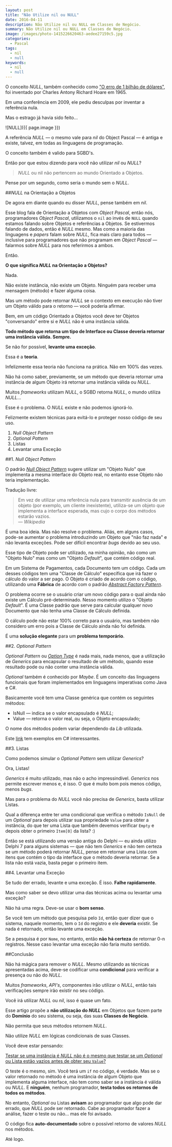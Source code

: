 ```yaml
---
layout: post
title: "Não Utilize nil ou NULL"
date: 2016-04-11
description: Não Utilize nil ou NULL em Classes de Negócio.
summary: Não Utilize nil ou NULL em Classes de Negócio.
image: /images/photo-1415226620463-aedee27159c5.jpg
categories: 
  - Pascal
tags:
  - nil
  - null
keywords:
  - nil
  - null
--- 
```


O conceito *NULL*, também conhecido como ["O erro de 1 bilhão de dólares"](http://www.infoq.com/presentations/Null-References-The-Billion-Dollar-Mistake-Tony-Hoare),
foi inventado por Charles Antony Richard Hoare em 1965.

Em uma conferência em 2009, ele pediu desculpas por inventar a referência nula.

Mas o estrago já havia sido feito...

<!--more-->

![NULL]({{ page.image }})

A referência *NULL* — o mesmo vale para *nil* do Object Pascal — é antiga e existe, talvez, 
em todas as linguagens de programação. 

O conceito também é valido para SGBD's.

Então por que estou dizendo para você não utilizar *nil* ou *NULL*?

>*NULL* ou nil não pertencem ao mundo Orientado a Objetos.

Pense por um segundo, como seria o mundo sem o *NULL*.

##*NULL* na Orientação a Objetos

De agora em diante quando eu disser *NULL*, pense também em *nil*.

Esse blog fala de Orientação a Objetos com *Object Pascal*, então nós, programadores *Object Pascal*, 
utilizamos o `nil` ao invés de `NULL` quando estamos falando sobre Objetos e referências a Objetos. 
Se estivermos falando de dados, então é *NULL* mesmo.
Mas como a maioria das linguagens e *papers* falam sobre *NULL*, fica mais claro para todos — inclusive 
para programadores que não programam em *Object Pascal* — falarmos sobre *NULL* para nos referirmos a ambos.

Então.

**O que significa *NULL* na Orientação a Objetos?**

Nada. 

Não existe instância, não existe um Objeto. Ninguém para receber uma mensagem (método) e fazer alguma coisa.

Mas um método pode retornar *NULL* se o contexto em execução não tiver um Objeto válido
para o retorno — você poderia afirmar.

Bem, em um código Orientado a Objetos você deve ter Objetos "conversando" entre si e *NULL*
não é uma instância válida.

**Todo método que retorna um tipo de Interface ou Classe deveria retornar uma instância
válida. Sempre.**

Se não for possível, **levante uma exceção**.

Essa é a **teoria**.

Infelizmente essa teoria não funciona na prática. Não em 100% das vezes.

Não há como saber, previamente, se um método que deveria retornar uma instância de algum
Objeto irá retornar uma instância válida ou *NULL*.

Muitos *frameworks* utilizam *NULL*, o SGBD retorna *NULL*, o mundo
utiliza *NULL*...

Esse é o problema. O *NULL* existe e não podemos ignorá-lo.

Felizmente existem técnicas para evitá-lo e proteger nosso código de seu uso.

  1. *Null Object Pattern*
  2. *Optional Pattern*
  3. Listas
  4. Levantar uma Exceção

##1. *Null Object Pattern*

O padrão [*Null Object Pattern*](https://en.wikipedia.org/wiki/Null_Object_pattern) sugere utilizar
um "Objeto Nulo" que implementa a mesma interface do Objeto real, no entanto esse Objeto não 
teria implementação.

Tradução livre:
<blockquote>
  Em vez de utilizar uma referência nula para transmitir ausência de um objeto (por exemplo, um cliente inexistente), 
  utiliza-se um objeto que implementa a interface esperada, mas cujo o corpo dos métodos estarão vazios. 
  <footer><cite title="Wikipedia">— Wikipedia</cite></footer>
</blockquote>

É uma boa ideia. Mas não resolve o problema. Aliás, em alguns casos, pode-se aumentar o problema
introduzindo um Objeto que "não faz nada" e não levanta exceções. Pode ser difícil encontrar *bugs* devido
ao seu uso.

Esse tipo de Objeto pode ser utilizado, na minha opinião, não como um "Objeto Nulo" mas como um "Objeto *Default*",
que contém código real.

Em um Sistema de Pagamentos, cada Documento tem um código. Cada um desses códigos tem uma "Classe de Cálculo"
específica que irá fazer o cálculo do valor a ser pago. O Objeto é criado de acordo com o código, utilizando uma **Fábrica** de 
acordo com o padrão [*Abstract Factory Pattern*](https://en.wikipedia.org/wiki/Abstract_factory_pattern).

O problema ocorre se o usuário criar um novo código para o qual ainda não existe um Cálculo pré-determinado. 
Nesso momento utilizo o "Objeto *Default*". É uma Classe padrão que serve para calcular qualquer novo Documento que
não tenha uma Classe de Cálculo definida.

O cálculo pode não estar 100% correto para o usuário, mas também não considero um erro pois a Classe de Cálculo ainda 
não foi definida.

É uma **solução elegante** para um **problema temporário**.

##2. *Optional Pattern*

*Optional Pattern* ou [*Option Type*](https://en.wikipedia.org/wiki/Option_type) é nada mais, nada menos, que a 
utilização de *Generics* para encapsular o resultado de um método, quando esse resultado pode ou não conter uma 
instância válida.

*Optional* também é conhecido por *Maybe*. É um conceito das linguagens funcionais que foram implementados em linguagens
imperativas como Java e C#.

Basicamente você tem uma Classe genérica que contém os seguintes métodos:

  * IsNull — indica se o valor encapsulado é *NULL*;
  * Value — retorna o valor real, ou seja, o Objeto encapsulado;
  
O nome dos métodos podem variar dependendo da *Lib* utilizada.
  
Este [link](http://enterprisecraftsmanship.com/2015/03/13/functional-c-non-nullable-reference-types/) tem exemplos em C# interessantes.

##3. Listas

Como podemos simular o *Optional Pattern* sem utilizar *Generics*?

Ora, Listas!

*Generics* é muito utilizado, mas não o acho impressindível. *Generics* nos permite escrever menos e, é isso.
O que é muito bom pois menos código, menos *bugs*.

Mas para o problema do *NULL* você não precisa de *Generics*, basta utilizar Listas.

Qual a diferença entre ter uma condicional que verifica o método `IsNull` de um *Optional*  para depois utilizar sua propriedade `Value`
para obter a instância, do que ter uma Lista que também devemos verificar `Empty` e depois obter o primeiro `Item[0]` da lista? :)

Então se está utilizando uma versão antiga do Delphi — eu ainda utilizo Delphi 7 para alguns sistemas — que não tem *Generics*
e não tem certeza se um método poderá retornar *NULL*, pense em retornar uma Lista com itens que contém o tipo da interface que o método
deveria retornar. Se a lista não está vazia, basta pegar o primeiro item.

##4. Levantar uma Exceção

Se tudo der errado, levante e uma exceção. É isso. **Falhe rapidamente**.

Mas como saber se devo utilizar uma das técnicas acima ou levantar uma exceção?

Não há uma regra. Deve-se usar o **bom senso**. 

Se você tem um método que pesquisa pelo `Id`, então quer dizer que o sistema, naquele momento, tem
o `Id` do registro e ele **deveria** existir. Se nada é retornado, então levante uma exceção.

Se a pesquisa é por `Nome`, no entanto, então **não há certeza** de retornar 0-n registros. Nesse caso
levantar uma exceção não faria muito sentido.

##Conclusão

Não há mágica para remover o *NULL*. Mesmo utilizando as técnicas apresentadas acima, deve-se codificar
uma **condicional** para verificar a presença ou não do *NULL*.

Muitos *frameworks*, *API's*, componentes irão utilizar o *NULL*, então tais verificações sempre irão existir no seu código.

Você irá utilizar *NULL* ou *nil*, isso é quase um fato.

Esse artigo propõe a **não utilização do *NULL*** em Objetos que fazem parte do 
**Domínio** do seu sistema, ou seja, das suas **Classes de Negócio**.

Não permita que seus métodos retornem *NULL*.

Não utilize *NULL* em lógicas condicionais de suas Classes.

Você deve estar pensando:

<ins>Testar se uma instância é *NULL* não é o mesmo que testar se um *Optional* ou Lista estão vazios antes de obter seu `Value`?</ins>

O teste é o mesmo, sim. Você terá um `if` no código, é verdade. Mas se o valor retornado no método é uma instância 
de algum Objeto que implementa alguma interface, não tem como saber se a instância é válida ou *NULL*. E **ninguém**, nenhum programador,
**testa todos os retornos de todos os métodos**.

No entanto, *Optional* ou Listas **avisam** ao programador que algo pode dar errado, que *NULL* pode ser retornado. Cabe
ao programador fazer a análise, fazer o teste ou não... mas ele foi avisado.

O código fica **auto-documentado** sobre o possível retorno de valores *NULL* nos métodos.

Até logo.
